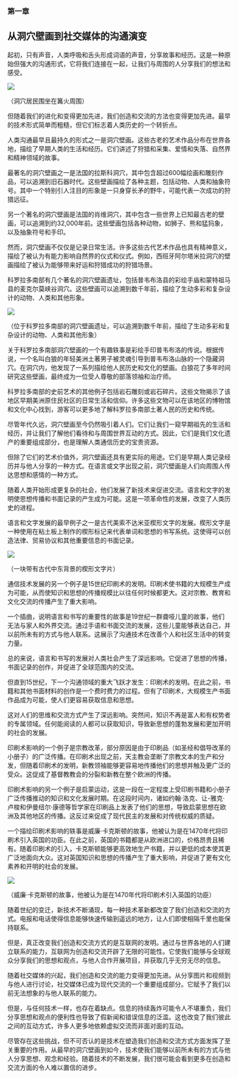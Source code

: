 ### 第一章

## 从洞穴壁画到社交媒体的沟通演变

起初，只有声音，人类呼吸和舌头形成词语的声音，分享故事和经历。这是一种原始但强大的沟通形式，它将我们连接在一起，让我们与周围的人分享我们的想法和感受。

![](../Images/image-UMEWV37G.jpg)

（洞穴居民围坐在篝火周围）

但随着我们的进化和变得更加先进，我们创造和交流的方法也变得更加先进。最早的技术形式简单而粗糙，但它们标志着人类历史的一个转折点。

人类沟通最早且最持久的形式之一是洞穴壁画。这些古老的艺术作品分布在世界各地，描绘了早期人类的生活和经历。它们讲述了狩猎和采集、爱情和失落、自然界和精神领域的故事。

最著名的洞穴壁画之一是法国的拉斯科洞穴，其中包含超过600幅绘画和雕刻作品，可以追溯到旧石器时代。这些壁画描绘了各种主题，包括动物、人类和抽象符号。其中一个特别引人注目的形象是一只身穿长矛的野牛，可能代表一次成功的狩猎远征。

另一个著名的洞穴壁画是法国的肖维洞穴，其中包含一些世界上已知最古老的壁画，可以追溯到约32,000年前。这些壁画包括各种动物，如狮子、熊和猛犸象，以及抽象符号和手印。

然而，洞穴壁画不仅仅是记录日常生活。许多这些古代艺术作品也具有精神意义，描绘了被认为有能力影响自然界的仪式和仪式。例如，西班牙阿尔塔米拉洞穴的壁画描绘了被认为能够带来好运和狩猎成功的狩猎场景。

科罗拉多南部有几个著名的洞穴壁画遗址，包括普韦布洛县的彩绘手庙和蒙特祖马县的麦克尔莫峡谷洞穴。这些壁画可以追溯到数千年前，描绘了生动多彩和复杂设计的动物、人类和其他形象。

![](../Images/image-YDB5KBET.jpg)

（位于科罗拉多南部的洞穴壁画遗址，可以追溯到数千年前，描绘了生动多彩和复杂设计的动物、人类和其他形象）

关于科罗拉多南部洞穴壁画的一个有趣轶事是彩绘手印普韦布洛的传说。根据传说，一个名叫白狼的年轻美洲土著男子被灵魂引导到普韦布洛山脉的一个隐藏洞穴。在洞穴内，他发现了一系列描绘他人民历史和文化的壁画。白狼花了多年时间研究这些壁画，最终成为一位受人尊敬的部落领袖和治疗师。

科罗拉多南部的史前艺术的其他例子包括岩石雕刻或岩石碎片。这些文物揭示了该地区早期美洲原住民社区的日常生活和信仰。许多这些文物可以在该地区的博物馆和文化中心找到，游客可以更多地了解科罗拉多南部土著人民的历史和传统。

尽管年代久远，洞穴壁画至今仍然吸引着人们。它们让我们一窥早期祖先的生活和经历，并让我们了解他们看待和与周围世界互动的方式。因此，它们是我们文化遗产的重要组成部分，也是理解人类通信历史的宝贵资源。

但除了它们的艺术价值外，洞穴壁画还具有更实际的用途。它们是早期人类记录经历并与他人分享的一种方式。在语言或文字出现之前，洞穴壁画是人们向周围人传达思想和感情的一种方式。

随着人类开始形成更复杂的社会，他们发展了新技术来促进交流。语言和文字的发明使思想传播和书面记录的产生成为可能。这是一项革命性的发展，改变了人类历史的进程。

语言和文字发展的最早例子之一是古代美索不达米亚楔形文字的发展。楔形文字是一种使用在粘土板上制作的楔形标记来代表单词和思想的书写系统。这使得可以创造法律、贸易协议和其他重要信息的书面记录。

![](../Images/image-I07Y5SFW.jpg)

（一块带有古代中东背景的楔形文字片）

通信技术发展的另一个例子是15世纪印刷术的发明。印刷术使书籍的大规模生产成为可能，从而使知识和思想的传播规模比以往任何时候都更大。这对宗教、教育和文化交流的传播产生了重大影响。

一个插曲，说明语言和书写的重要性的故事是19世纪一群聋哑儿童的故事，他们无法与家人和外界交流。通过手语和书面交流的发展，这些儿童能够表达自己，并以前所未有的方式与他人联系。这展示了沟通技术在改善个人和社区生活中的转变力量。

总的来说，语言和书写的发展对人类社会产生了深远影响。它促进了思想的传播，书面记录的创作，并促进了全球范围内的交流。

但直到15世纪，下一个沟通领域的重大飞跃才发生：印刷术的发明。在此之前，书籍和其他书面材料的创作是一个费时费力的过程。但有了印刷术，大规模生产书面作品成为可能，使人们更容易获取信息和思想。

这对人们的思维和交流方式产生了深远影响。突然间，知识不再是富人和有权势者的专属领域。任何能阅读的人都可以获取知识，导致新思想的蓬勃发展和更加开明的社会的发展。

印刷术影响的一个例子是宗教改革，部分原因是由于印刷品（如圣经和倡导改革的小册子）的广泛传播。在印刷术出现之前，天主教会垄断了宗教文本的生产和分发，但随着印刷术的发明，新教领袖能够更容易地传播他们的思想并触及更广泛的受众。这促成了基督教教会的分裂和新教在整个欧洲的传播。

印刷术影响的另一个例子是启蒙运动，这是一段在一定程度上受印刷书籍和小册子广泛传播推动的知识和文化发展时期。在这段时间内，诸如约翰·洛克、让-雅克·卢梭和伊曼纽尔·康德等哲学家在印刷品上发表了他们的思想，导致启蒙思想在欧洲及其他地区的传播。这反过来促成了现代民主的发展和对传统权威的质疑。

一个描绘印刷术影响的轶事是威廉·卡克斯顿的故事，他被认为是在1470年代将印刷术引入英国的功臣。在此之前，英国的书籍都是从欧洲进口的，价格昂贵且稀有。随着印刷术的引入，卡克斯顿能够更高效地生产书籍，并以更低的成本使其更广泛地面向大众。这对英国知识和思想的传播产生了重大影响，并促进了更有文化素养和开明的社会的发展。

![](../Images/image-FGSFU3MX.jpg)

（威廉·卡克斯顿的故事，他被认为是在1470年代将印刷术引入英国的功臣）

随着世纪的变迁，新技术不断涌现，每一种技术革新都改变了我们创造和交流的方式。电报和电话使得信息能够快速传输到遥远的地方，让人们即使相隔千里也能保持联系。

但是，真正改变我们创造和交流方式的是互联网的发明。通过与世界各地的人们建立联系的能力，互联网为创造和交流开辟了无限的可能性。它使我们能够与全球观众分享我们的思想和观点，与他人合作开展项目，并获取几乎无穷无尽的信息。

随着社交媒体的兴起，我们创造和交流的能力变得更加先进。从分享图片和视频到与他人进行讨论，社交媒体已成为现代交流的一个重要组成部分。它赋予了我们以前无法想象的与他人联系的能力。

但是，与任何技术一样，也存在着缺点。信息的持续轰炸可能令人不堪重负，我们分享思想和观点的便利性也导致了假新闻和错误信息的泛滥。这也改变了我们彼此之间的互动方式，许多人更多地依赖虚拟交流而非面对面的互动。

尽管存在这些挑战，但不可否认的是技术在塑造我们创造和交流方式方面发挥了至关重要的作用。从最早的洞穴壁画到如今，技术使我们能够以前所未有的方式与他人分享思想、观念和经验。随着技术的不断发展，我们很可能会看到更多在创造和交流方面的令人难以置信的进步。
